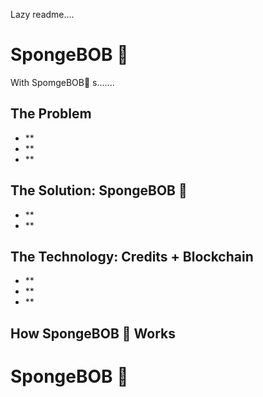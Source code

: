 Lazy readme....



# SpongeBOB 🧽
With SpomgeBOB🧽 s.......

## The Problem
- **
- **
- **

## The Solution: SpongeBOB 🧽
- **
- **

## The Technology: Credits + Blockchain
- **
- **
- **

## How SpongeBOB 🧽 Works


# SpongeBOB 🧽
